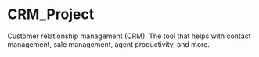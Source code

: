 # CRM_Project
Customer relationship management (CRM).
The tool that helps with contact management, sale management, agent productivity, and more.

